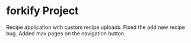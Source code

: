 # forkify Project

Recipe application with custom recipe uploads.
Fixed the add new recipe bug.
Added max pages on the navigation button.
